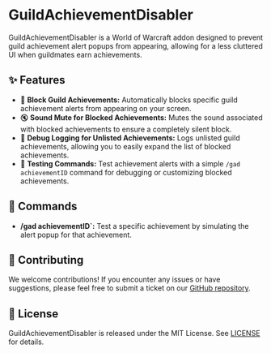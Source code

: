 # GuildAchievementDisabler

GuildAchievementDisabler is a World of Warcraft addon designed to prevent guild achievement alert popups from appearing, allowing for a less cluttered UI when guildmates earn achievements.

## ✨ Features

- 🎯 **Block Guild Achievements:** Automatically blocks specific guild achievement alerts from appearing on your screen.
- 🔇 **Sound Mute for Blocked Achievements:** Mutes the sound associated with blocked achievements to ensure a completely silent block.
- 📝 **Debug Logging for Unlisted Achievements:** Logs unlisted guild achievements, allowing you to easily expand the list of blocked achievements.
- 🧪 **Testing Commands:** Test achievement alerts with a simple `/gad achievementID` command for debugging or customizing blocked achievements.

## 📜 Commands

- **/gad achievementID`:** Test a specific achievement by simulating the alert popup for that achievement.

## 🤝 Contributing

We welcome contributions! If you encounter any issues or have suggestions, please feel free to submit a ticket on our [GitHub repository](https://github.com/masterkain/guildachievementdisabler).

## 📜 License

GuildAchievementDisabler is released under the MIT License. See [LICENSE](https://github.com/masterkain/guildachievementdisabler/blob/main/LICENSE) for details.
